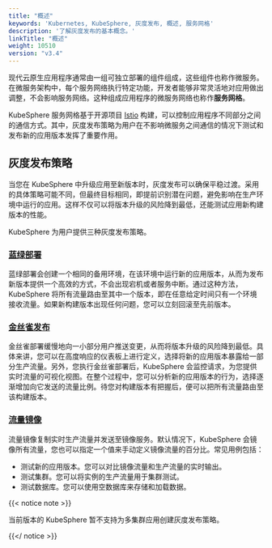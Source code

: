 ```yaml
---
title: "概述"
keywords: 'Kubernetes, KubeSphere, 灰度发布, 概述, 服务网格'
description: '了解灰度发布的基本概念。'
linkTitle: "概述"
weight: 10510
version: "v3.4"
---
```


现代云原生应用程序通常由一组可独立部署的组件组成，这些组件也称作微服务。在微服务架构中，每个服务网络执行特定功能，开发者能够非常灵活地对应用做出调整，不会影响服务网络。这种组成应用程序的微服务网络也称作**服务网格**。

KubeSphere 服务网格基于开源项目 [Istio](https://istio.io/) 构建，可以控制应用程序不同部分之间的通信方式。其中，灰度发布策略为用户在不影响微服务之间通信的情况下测试和发布新的应用版本发挥了重要作用。

## 灰度发布策略

当您在 KubeSphere 中升级应用至新版本时，灰度发布可以确保平稳过渡。采用的具体策略可能不同，但最终目标相同，即提前识别潜在问题，避免影响在生产环境中运行的应用。这样不仅可以将版本升级的风险降到最低，还能测试应用新构建版本的性能。

KubeSphere 为用户提供三种灰度发布策略。

### [蓝绿部署](../blue-green-deployment/)

蓝绿部署会创建一个相同的备用环境，在该环境中运行新的应用版本，从而为发布新版本提供一个高效的方式，不会出现宕机或者服务中断。通过这种方法，KubeSphere 将所有流量路由至其中一个版本，即在任意给定时间只有一个环境接收流量。如果新构建版本出现任何问题，您可以立刻回滚至先前版本。

### [金丝雀发布](../canary-release/)

金丝雀部署缓慢地向一小部分用户推送变更，从而将版本升级的风险降到最低。具体来讲，您可以在高度响应的仪表板上进行定义，选择将新的应用版本暴露给一部分生产流量。另外，您执行金丝雀部署后，KubeSphere 会监控请求，为您提供实时流量的可视化视图。在整个过程中，您可以分析新的应用版本的行为，选择逐渐增加向它发送的流量比例。待您对构建版本有把握后，便可以把所有流量路由至该构建版本。

### [流量镜像](../traffic-mirroring/)

流量镜像复制实时生产流量并发送至镜像服务。默认情况下，KubeSphere 会镜像所有流量，您也可以指定一个值来手动定义镜像流量的百分比。常见用例包括：

- 测试新的应用版本。您可以对比镜像流量和生产流量的实时输出。
- 测试集群。您可以将实例的生产流量用于集群测试。
- 测试数据库。您可以使用空数据库来存储和加载数据。

{{< notice note >}}

当前版本的 KubeSphere 暂不支持为多集群应用创建灰度发布策略。

{{</ notice >}} 